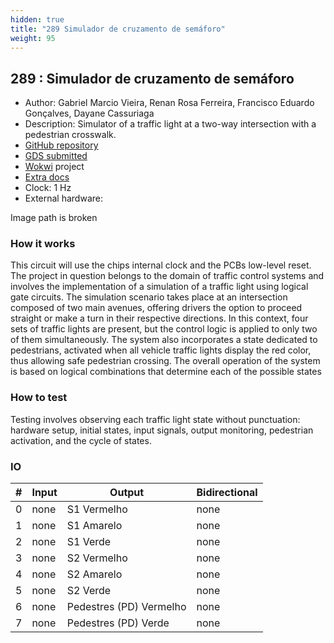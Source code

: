 ```yaml
---
hidden: true
title: "289 Simulador de cruzamento de semáforo"
weight: 95
---
```


## 289 : Simulador de cruzamento de semáforo

* Author: Gabriel Marcio Vieira, Renan Rosa Ferreira, Francisco Eduardo Gonçalves, Dayane Cassuriaga
* Description: Simulator of a traffic light at a two-way intersection with a pedestrian crosswalk.
* [GitHub repository](https://github.com/GabrielVieiraa18/ProjetoSemaforo)
* [GDS submitted](https://github.com/GabrielVieiraa18/ProjetoSemaforo/actions/runs/6116027903)
* [Wokwi](https://wokwi.com/projects/375245713375900673) project
* [Extra docs]()
* Clock: 1 Hz
* External hardware: 

Image path is broken

### How it works

This circuit will use the chips internal clock and the PCBs low-level reset. The project in question belongs to the domain of traffic control systems and involves the implementation of a simulation of a traffic light using logical gate circuits. The simulation scenario takes place at an intersection composed of two main avenues, offering drivers the option to proceed straight or make a turn in their respective directions. In this context, four sets of traffic lights are present, but the control logic is applied to only two of them simultaneously. The system also incorporates a state dedicated to pedestrians, activated when all vehicle traffic lights display the red color, thus allowing safe pedestrian crossing. The overall operation of the system is based on logical combinations that determine each of the possible states


### How to test

Testing involves observing each traffic light state without punctuation: hardware setup, initial states, input signals, output monitoring, pedestrian activation, and the cycle of states.


### IO

| # | Input        | Output       | Bidirectional      |
|---|--------------|--------------| -------------------|
| 0 | none  | S1 Vermelho | none |
| 1 | none  | S1 Amarelo | none |
| 2 | none  | S1 Verde | none |
| 3 | none  | S2 Vermelho | none |
| 4 | none  | S2 Amarelo | none |
| 5 | none  | S2 Verde | none |
| 6 | none  | Pedestres (PD) Vermelho | none |
| 7 | none  | Pedestres (PD) Verde | none |
